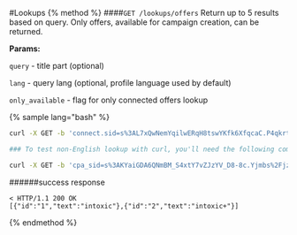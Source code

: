 #Lookups
{% method %}
####`GET /lookups/offers`
Return up to 5 results based on query. Only offers, available for campaign creation, can be returned.

**Params:**

`query` - title part (optional)

`lang` - query lang (optional, profile language used by default)

`only_available` - flag for only connected offers lookup

{% sample lang="bash" %}
```bash
curl -X GET -b 'connect.sid=s%3AL7xQwNemYqilwERqH8tswYKfk6XfqcaC.P4qkrt3mUix3Dw6A2ze7Z9phswc%2FHIKqGYZ4YJyLYE0' -v https://dashboard.rocketprofit.com/v2/lookups/offers?title=intox

### To test non-English lookup with curl, you'll need the following command syntax:

curl -X GET -b 'cpa_sid=s%3AKYaiGDA6QNmBM_S4xtY7vZJzYV_D8-8c.Yjmbs%2Fjz3ofZckJjWEjH3fTQXB%2Bk9%2BLNeeEowSvaMto' -v https://dashboard.rocketprofit.com/v2/lookups/offers -G --data-urlencode "query=тест"
```
######success response
```
< HTTP/1.1 200 OK
[{"id":"1","text":"intoxic"},{"id":"2","text":"intoxic+"}]
```
{% endmethod %}